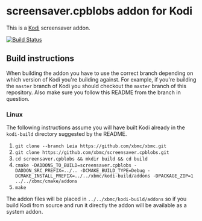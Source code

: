 # screensaver.cpblobs addon for Kodi

This is a [Kodi](http://kodi.tv) screensaver addon.

[![Build Status](https://travis-ci.org/xbmc/screensaver.cpblobs.svg?branch=master)](https://travis-ci.org/xbmc/screensaver.cpblobs)

## Build instructions

When building the addon you have to use the correct branch depending on which version of Kodi you're building against. 
For example, if you're building the `master` branch of Kodi you should checkout the `master` branch of this repository. 
Also make sure you follow this README from the branch in question.

### Linux

The following instructions assume you will have built Kodi already in the `kodi-build` directory 
suggested by the README.

1. `git clone --branch Leia https://github.com/xbmc/xbmc.git`
2. `git clone https://github.com/xbmc/screensaver.cpblobs.git`
3. `cd screensaver.cpblobs && mkdir build && cd build`
4. `cmake -DADDONS_TO_BUILD=screensaver.cpblobs -DADDON_SRC_PREFIX=../.. -DCMAKE_BUILD_TYPE=Debug -DCMAKE_INSTALL_PREFIX=../../xbmc/kodi-build/addons -DPACKAGE_ZIP=1 ../../xbmc/cmake/addons`
5. `make`

The addon files will be placed in `../../xbmc/kodi-build/addons` so if you build Kodi from source and run it directly 
the addon will be available as a system addon.
